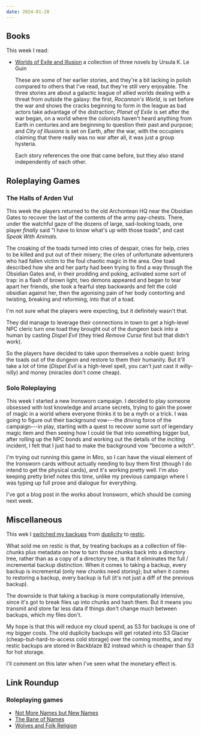 ```yaml
---
date: 2024-01-28
---
```


## Books

This week I read:

- [Worlds of Exile and Illusion][] a collection of three novels by Ursula K. Le Guin

  These are some of her earlier stories, and they're a bit lacking in polish
  compared to others that I've read, but they're still very enjoyable.  The
  three stories are about a galactic league of allied worlds dealing with a
  threat from outside the galaxy: the first, *Rocannon's World*, is set before
  the war and shows the cracks beginning to form in the league as bad actors
  take advantage of the distraction; *Planet of Exile* is set after the war
  began, on a world where the colonists haven't heard anything from Earth in
  centuries and are beginning to question their past and purpose; and *City of
  Illusions* is set on Earth, after the war, with the occupiers claiming that
  there really was no war after all, it was just a group hysteria.

  Each story references the one that came before, but they also stand
  independently of each other.

[Worlds of Exile and Illusion]: https://www.ursulakleguin.com/worlds-of-exile-and-illusion


## Roleplaying Games

### The Halls of Arden Vul

This week the players returned to the old Archontean HQ near the Obsidian Gates
to recover the last of the contents of the army pay-chests.  There, under the
watchful gaze of the dozens of large, sad-looking toads, one player *finally*
said "I have to know what's up with those toads", and cast *Speak With Animals.*

The croaking of the toads turned into cries of despair, cries for help, cries to
be killed and put out of their misery; the cries of unfortunate adventurers who
had fallen victim to the foul chaotic magic in the area.  One toad described how
she and her party had been trying to find a way through the Obsidian Gates and,
in their prodding and poking, activated some sort of trap: in a flash of brown
light, two demons appeared and began to tear apart her friends, she took a
fearful step backwards and felt the cold obsidian against her, then the
agonising pain of her body contorting and twisting, breaking and reforming, into
that of a toad.

I'm not sure what the players were expecting, but it definitely wasn't that.

They did manage to leverage their connections in town to get a high-level NPC
cleric turn one toad they brought out of the dungeon back into a human by
casting *Dispel Evil* (they tried *Remove Curse* first but that didn't work).

So the players have decided to take upon themselves a noble quest: bring the
toads out of the dungeon and restore to them their humanity.  But it'll take a
lot of time (*Dispel Evil* is a high-level spell, you can't just cast it
willy-nilly) and money (miracles don't come cheap).

### Solo Roleplaying

This week I started a new Ironsworn campaign.  I decided to play someone
obsessed with lost knowledge and arcane secrets, trying to gain the power of
magic in a world where everyone thinks it to be a myth or a trick.  I was going
to figure out their background vow---the driving force of the campaign---in
play, starting with a quest to recover some sort of legendary magic item and
then seeing how I could tie that into something bigger but, after rolling up the
NPC bonds and working out the details of the inciting incident, I felt that I
just had to make the background vow "become a witch".

I'm trying out running this game in Miro, so I can have the visual element of
the Ironsworn cards without actually needing to buy them first (though I do
intend to get the physical cards), and it's working pretty well.  I'm also
keeping pretty brief notes this time, unlike my previous campaign where I was
typing up full prose and dialogue for everything.

I've got a blog post in the works about Ironsworn, which should be coming next
week.


## Miscellaneous

This wek I [switched my backups][] from [duplicity][] to [restic][].

What sold me on restic is that, by treating backups as a collection of
file-chunks plus metadata on how to turn those chunks back into a directory
tree, rather than as a copy of a directory tree, is that it eliminates the full
/ incremental backup distinction.  When it comes to taking a backup, every
backup is incremental (only new chunks need storing); but when it comes to
restoring a backup, every backup is full (it's not just a diff of the previous
backup).

The downside is that taking a backup is more computationally intensive, since
it's got to break files up into chunks and hash them.  But it means you transmit
and store far less data if things don't change much between backups, which my
files don't.

My hope is that this will reduce my cloud spend, as S3 for backups is one of my
bigger costs.  The old duplicity backups will get rotated into S3 Glacier
(cheap-but-hard-to-access cold storage) over the coming months, and my restic
backups are stored in Backblaze B2 instead which is cheaper than S3 for hot
storage.

I'll comment on this later when I've seen what the monetary effect is.

[switched my backups]: https://github.com/barrucadu/nixfiles/pull/257
[duplicity]: https://duplicity.us/
[restic]: https://restic.net/


## Link Roundup

### Roleplaying games

- [Not More Names but New Names](https://reaverswutc.bearblog.dev/not-more-names-but-new-names/)
- [The Bane of Names](https://reaverswutc.bearblog.dev/the-bane-of-names/)
- [Wolves and Folk Religion](https://reaverswutc.bearblog.dev/wolves-and-folk-religion/)
